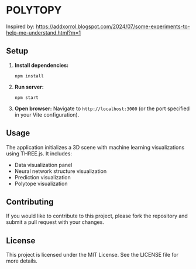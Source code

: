 # POLYTOPY

Inspired by: https://addxorrol.blogspot.com/2024/07/some-experiments-to-help-me-understand.html?m=1

## Setup

1. **Install dependencies:**
   ```
   npm install
   ```

1. **Run server:**
   ```
   npm start
   ```

1. **Open browser:**
   Navigate to `http://localhost:3000` (or the port specified in your Vite configuration).

## Usage

The application initializes a 3D scene with machine learning visualizations using THREE.js. It includes:

- Data visualization panel
- Neural network structure visualization
- Prediction visualization
- Polytope visualization

## Contributing

If you would like to contribute to this project, please fork the repository and submit a pull request with your changes.

## License

This project is licensed under the MIT License. See the LICENSE file for more details.
